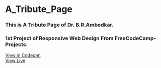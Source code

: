 # A_Tribute_Page
### This is A Tribute Page of Dr. B.R.Ambedkar.<br>
### 1st Project of Responsive Web Design From FreeCodeCamp-Projects.

<a href="https://codepen.io/kedar3241/pen/zYdgBGw">View in Codepen</a><br>
<a href="https://kedar3241.github.io/A_Tribute_Page/">View Live</a>

